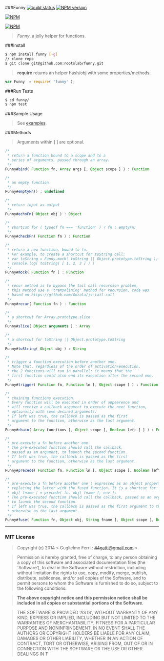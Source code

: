 ###Funny
[![build status](https://secure.travis-ci.org/rootslab/funny.png?branch=master)](http://travis-ci.org/rootslab/funny) 
[![NPM version](https://badge.fury.io/js/funny.png)](http://badge.fury.io/js/funny)

[![NPM](https://nodei.co/npm/funny.png?downloads=true&stars=true)](https://nodei.co/npm/funny/)

[![NPM](https://nodei.co/npm-dl/funny.png)](https://nodei.co/npm/funny/)

> _Funny_, a jolly helper for functions.

###Install

```bash
$ npm install funny [-g]
// clone repo
$ git clone git@github.com:rootslab/funny.git
```

> __require__ returns an helper hash/obj with some properties/methods.

```javascript
var Funny  = require( 'funny' );
```

###Run Tests

```bash
$ cd funny/
$ npm test
```

###Sample Usage

> See [examples](example/).


###Methods

> Arguments within [ ] are optional.

```javascript
/*
 * return a function bound to a scope and to a
 * series of arguments, passed through an array.
 */
Funny#bind( Function fn, Array args [, Object scope ] ) : Function

/*
 * an empty function
 */
Funny#emptyFn() : undefined

/*
 * return input as output
 */
Funny#echoFn( Object obj ) : Object

/*
 * shortcut for ( typeof fn === 'function' ) ? fn : emptyFn;
 */
Funny#checkFn( Function fn ) : Function

/*
 * return a new function, bound to fn.
 * For example, to create a shortcut for toString.call:
 * var toString = Funny.mock( toString || Object.prototype.toString );
 * console.log( toString( [ 1, 2, 3 ] ) )
 */
Funny#mock( Function fn ) : Function

/* 
 * recur method is to bypass the tail call recursion problem,
 * this method use a 'trampolining' method for recursion, code was
 * based on https://github.com/Gozala/js-tail-call
 */
Funny#recur( Function fn ) : Function

/*
 * a shortcut for Array.prototype.slice
 */
Funny#slice( Object arguments ) : Array

/*
 * a shortcut for toString || Object.prototype.toString
 */
Funny#toString( Object obj ) : String

/*
 * trigger a function execution before another one.
 * Note that, regardless of the order of activation/execution,
 * the 2 funcitons will run in parallel; it means that the
 * first function could also end its execution after the second one.
 */
Funny#trigger( Function fn, Function ln [, Object scope ] ) : Function

/*
 * chaining functions execution.
 * Every function will be executed in order of appearence and
 * will receive a callback argument to execute the next function,
 * optionally with some desired arguments. 
 * If left was true, the callback is passed as the first
 * argument to the function, otherwise as the last argument.
 */
Funny#chain( Array functions [, Object scope [, Boolean left ] ] ) : Function

/*
 * pre-execute a fn before another one.
 * The pre-executed function should call the callback,
 * passed as an argument, to launch the second function.
 * If left was true, the callback is passed as the first
 * argument to the function, otherwise as the last argument.
 */
Funny#precede( Function fn, Function ln [, Object scope [, Boolean left ] ] ) : Function

/*
 * pre-execute a fn before another one ( expressed as an object property ),
 * replacing the latter with the fused function. It is a shortcut for:
 * obj[ fname ] = precede( fn, obj[ fname ], env );
 * The pre-executed function should call the callback, passed as an argument,
 * to launch the second function.
 * If left was true, the callback is passed as the first argument to the function,
 * otherwise as the last argument.
 */
Funny#fuse( Function fn, Object obj, String fname [, Object scope [, Boolean left ] ] ) : Function

```

------------------------------------------------------------------------


### MIT License

> Copyright (c) 2014 &lt; Guglielmo Ferri : 44gatti@gmail.com &gt;

> Permission is hereby granted, free of charge, to any person obtaining
> a copy of this software and associated documentation files (the
> 'Software'), to deal in the Software without restriction, including
> without limitation the rights to use, copy, modify, merge, publish,
> distribute, sublicense, and/or sell copies of the Software, and to
> permit persons to whom the Software is furnished to do so, subject to
> the following conditions:

> __The above copyright notice and this permission notice shall be
> included in all copies or substantial portions of the Software.__

> THE SOFTWARE IS PROVIDED 'AS IS', WITHOUT WARRANTY OF ANY KIND,
> EXPRESS OR IMPLIED, INCLUDING BUT NOT LIMITED TO THE WARRANTIES OF
> MERCHANTABILITY, FITNESS FOR A PARTICULAR PURPOSE AND NONINFRINGEMENT.
> IN NO EVENT SHALL THE AUTHORS OR COPYRIGHT HOLDERS BE LIABLE FOR ANY
> CLAIM, DAMAGES OR OTHER LIABILITY, WHETHER IN AN ACTION OF CONTRACT,
> TORT OR OTHERWISE, ARISING FROM, OUT OF OR IN CONNECTION WITH THE
> SOFTWARE OR THE USE OR OTHER DEALINGS IN T